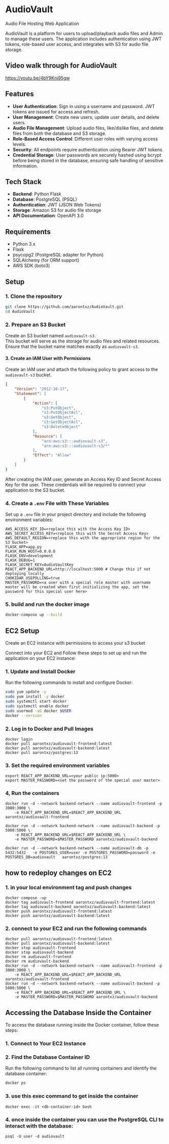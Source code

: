 # AudioVault
Audio File Hosting Web Application

AudioVault is a platform for users to upload/playback audio files and Admin to manage these users. The application includes authentication using JWT tokens, role-based user access, and integrates with S3 for audio file storage.

## Video walk through for AudioVault
https://youtu.be/4bY9Knj95gw

## Features

- **User Authentication**: Sign in using a username and password. JWT tokens are issued for access and refresh.
- **User Management**: Create new users, update user details, and delete users.
- **Audio File Management**: Upload audio files, like/dislike files, and delete files from both the database and S3 storage.
- **Role-Based Access Control**: Different user roles with varying access levels.
- **Security**: All endpoints require authentication using Bearer JWT tokens.
- **Credential Storage**: User passwords are securely hashed using bcrypt before being stored in the database, ensuring safe handling of sensitive information.

## Tech Stack

- **Backend**: Python Flask
- **Database**: PostgreSQL (PSQL)
- **Authentication**: JWT (JSON Web Tokens)
- **Storage**: Amazon S3 for audio file storage
- **API Documentation**: OpenAPI 3.0

## Requirements

- Python 3.x
- Flask
- psycopg2 (PostgreSQL adapter for Python)
- SQLAlchemy (for ORM support)
- AWS SDK (boto3)

## Setup

### 1. Clone the repository

```bash
git clone https://github.com/aarontxz/AudioVault.git
cd AudioVault
```

### 2. Prepare an S3 Bucket

Create an S3 bucket named `audiovault-s3`.  
This bucket will serve as the storage for audio files and related resources. Ensure that the bucket name matches exactly as `audiovault-s3`.

#### 3. Create an IAM User with Permissions  

Create an IAM user and attach the following policy to grant access to the `audiovault-s3` bucket. 

```json
{
    "Version": "2012-10-17",
    "Statement": [
        {
            "Action": [
                "s3:PutObject",
                "s3:PutObjectAcl",
                "s3:GetObject",
                "s3:GetObjectAcl",
                "s3:DeleteObject"
            ],
            "Resource": [
                "arn:aws:s3:::audiovault-s3",
                "arn:aws:s3:::audiovault-s3/*"
            ],
            "Effect": "Allow"
        }
    ]
}
```

After creating the IAM user, generate an Access Key ID and Secret Access Key for the user. These credentials will be required to connect your application to the S3 bucket.


### 4. Create a `.env` File with These Variables  

Set up a `.env` file in your project directory and include the following environment variables:  

```plaintext
AWS_ACCESS_KEY_ID=<replace this with the Access Key ID>
AWS_SECRET_ACCESS_KEY=<replace this with the Secret Access Key>
AWS_DEFAULT_REGION=<replace this with the appropriate region for the S3 bucket>
FLASK_APP=app.py
FLASK_RUN_HOST=0.0.0.0
FLASK_ENV=development 
FLASK_DEBUG=1 
FLASK_SECRET_KEY=AudioVaultKey
REACT_APP_BACKEND_URL=http://localhost:5000 # Change this if not deploying locally
CHOKIDAR_USEPOLLING=true
MASTER_PASSWORD=<a user with a special role master with username master will be created when first initializing the app, set the password for this special user here>
```

### 5. build and run the docker image
```bash
docker-compose up --build
```


## EC2 Setup

Create an EC2 instance with permissions to access your s3 bucket

Connect into your EC2 and Follow these steps to set up and run the application on your EC2 instance:

### 1. Update and Install Docker
Run the following commands to install and configure Docker:
```bash
sudo yum update -y
sudo yum install -y docker
sudo systemctl start docker
sudo systemctl enable docker
sudo usermod -aG docker $USER
docker --version
```

### 2. Log in to Docker and Pull Images
```
docker login
docker pull aarontxz/audiovault-frontend:latest
docker pull aarontxz/audiovault-backend:latest
docker pull aarontxz/postgres:13
```
### 3. Set the required environment variables
```
export REACT_APP_BACKEND_URL=<your public ip:5000>
export MASTER_PASSWORD=<set the password of the special user master>
```

### 4, Run the containers
```
docker run -d --network backend-network --name audiovault-frontend -p 3000:3000 \
    -e REACT_APP_BACKEND_URL=$REACT_APP_BACKEND_URL aarontxz/audiovault-frontend

docker run -d --network backend-network --name audiovault-backend -p 5000:5000 \
    -e REACT_APP_BACKEND_URL=$REACT_APP_BACKEND_URL \
    -e MASTER_PASSWORD=$MASTER_PASSWORD aarontxz/audiovault-backend

docker run -d --network backend-network --name audiovault-db -p 5432:5432   -e POSTGRES_USER=user -e POSTGRES_PASSWORD=password -e POSTGRES_DB=audiovault   aarontxz/postgres:13
```

## how to redeploy changes on EC2

### 1. in your local environment tag and push changes
```
docker compose -up
docker tag audiovault-frontend aarontxz/audiovault-frontend:latest
docker tag audiovault-backend aarontxz/audiovault-backend:latest
docker push aarontxz/audiovault-frontend:latest                   
docker push aarontxz/audiovault-backend:latest                 
```

### 2. connect to your EC2 and run the following commands

```
docker pull aarontxz/audiovault-frontend:latest                   
docker pull aarontxz/audiovault-backend:latest           
docker stop audiovault-frontend
docker stop audiovault-backend
docker rm audiovault-frontend
docker rm audiovault-backend
docker run -d --network backend-network --name audiovault-frontend -p 3000:3000 \
    -e REACT_APP_BACKEND_URL=$REACT_APP_BACKEND_URL aarontxz/audiovault-frontend
docker run -d --network backend-network --name audiovault-backend -p 5000:5000 \
    -e REACT_APP_BACKEND_URL=$REACT_APP_BACKEND_URL \
    -e MASTER_PASSWORD=$MASTER_PASSWORD aarontxz/audiovault-backend
```


## Accessing the Database Inside the Container

To access the database running inside the Docker container, follow these steps:

### 1. Connect to Your EC2 Instance

### 2. Find the Database Container ID
Run the following command to list all running containers and identify the database container:
```bash
docker ps
```

### 3. use this exec command to get inside the container
```
docker exec -it <db-container-id> bash
```

### 4. once inside the container you can use the PostgreSQL CLI to interact with the database:
```
psql -U user -d audiovault
```
